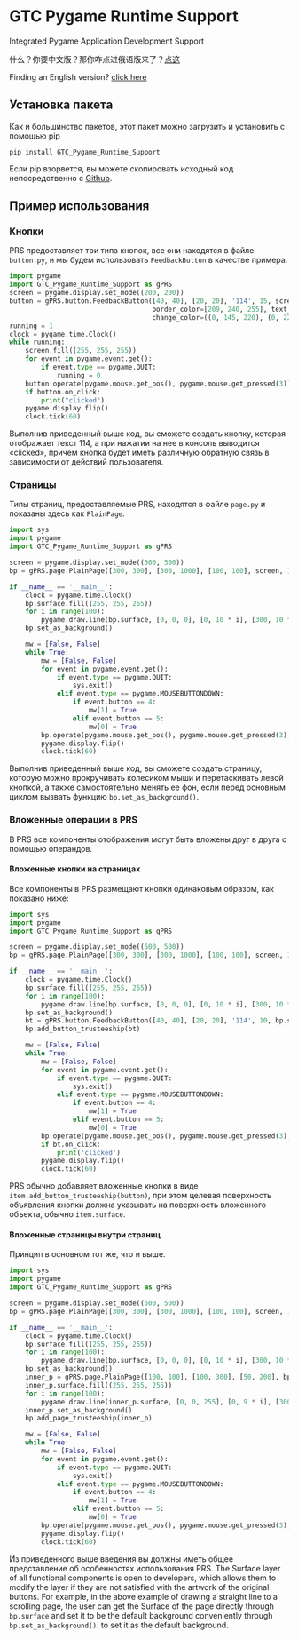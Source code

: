# GTC Pygame Runtime Support
Integrated Pygame Application Development Support

什么？你要中文版？那你咋点进俄语版来了？[点这](https://github.com/GTC-Byzantine/GTC-Pygame-Runtime-Support/)

Finding an English version? [click here](https://github.com/GTC-Software-Studio/GTC-Pygame-Runtime-Support/)

## Установка пакета
Как и большинство пакетов, этот пакет можно загрузить и установить с помощью pip

```plain
pip install GTC_Pygame_Runtime_Support
```

Если pip взорвется, вы можете скопировать исходный код непосредственно с [Github](https://github.com/GTC-Byzantine/GTC-Pygame-Runtime-Support/).

## Пример использования
### Кнопки
PRS предоставляет три типа кнопок, все они находятся в файле ``button.py``, и мы будем использовать ``FeedbackButton`` в качестве примера.

```python
import pygame
import GTC_Pygame_Runtime_Support as gPRS
screen = pygame.display.set_mode((200, 200))
button = gPRS.button.FeedbackButton([40, 40], [20, 20], '114', 15, screen, bg_color=[0, 145, 220], 
                                    border_color=[209, 240, 255], text_color=[255, 255, 255],
                                    change_color=((0, 145, 220), (0, 225, 0)))
running = 1
clock = pygame.time.Clock()
while running:
    screen.fill((255, 255, 255))
    for event in pygame.event.get():
        if event.type == pygame.QUIT:
            running = 0
    button.operate(pygame.mouse.get_pos(), pygame.mouse.get_pressed(3))
    if button.on_click:
        print("clicked")
    pygame.display.flip()
    clock.tick(60)
```

Выполнив приведенный выше код, вы сможете создать кнопку, которая отображает текст 114, а при нажатии на нее в консоль выводится «clicked», причем кнопка будет иметь различную обратную связь в зависимости от действий пользователя.

### Страницы
Типы страниц, предоставляемые PRS, находятся в файле `page.py` и показаны здесь как `PlainPage`.

```python
import sys
import pygame
import GTC_Pygame_Runtime_Support as gPRS

screen = pygame.display.set_mode((500, 500))
bp = gPRS.page.PlainPage([300, 300], [300, 1000], [100, 100], screen, 1.4, True)

if __name__ == '__main__':
    clock = pygame.time.Clock()
    bp.surface.fill((255, 255, 255))
    for i in range(100):
        pygame.draw.line(bp.surface, [0, 0, 0], [0, 10 * i], [300, 10 * i])
    bp.set_as_background()

    mw = [False, False]
    while True:
        mw = [False, False]
        for event in pygame.event.get():
            if event.type == pygame.QUIT:
                sys.exit()
            elif event.type == pygame.MOUSEBUTTONDOWN:
                if event.button == 4:
                    mw[1] = True
                elif event.button == 5:
                    mw[0] = True
        bp.operate(pygame.mouse.get_pos(), pygame.mouse.get_pressed(3), mw, True)
        pygame.display.flip()
        clock.tick(60)
```

Выполнив приведенный выше код, вы сможете создать страницу, которую можно прокручивать колесиком мыши и перетаскивать левой кнопкой, а также самостоятельно менять ее фон, если перед основным циклом вызвать функцию `bp.set_as_background()`.

### Вложенные операции в PRS
В PRS все компоненты отображения могут быть вложены друг в друга с помощью операндов.

#### Вложенные кнопки на страницах
Все компоненты в PRS размещают кнопки одинаковым образом, как показано ниже:

```python
import sys
import pygame
import GTC_Pygame_Runtime_Support as gPRS

screen = pygame.display.set_mode((500, 500))
bp = gPRS.page.PlainPage([300, 300], [300, 1000], [100, 100], screen, 1.4, True)

if __name__ == '__main__':
    clock = pygame.time.Clock()
    bp.surface.fill((255, 255, 255))
    for i in range(100):
        pygame.draw.line(bp.surface, [0, 0, 0], [0, 10 * i], [300, 10 * i])
    bp.set_as_background()
    bt = gPRS.button.FeedbackButton([40, 40], [20, 20], '114', 10, bp.surface)
    bp.add_button_trusteeship(bt)

    mw = [False, False]
    while True:
        mw = [False, False]
        for event in pygame.event.get():
            if event.type == pygame.QUIT:
                sys.exit()
            elif event.type == pygame.MOUSEBUTTONDOWN:
                if event.button == 4:
                    mw[1] = True
                elif event.button == 5:
                    mw[0] = True
        bp.operate(pygame.mouse.get_pos(), pygame.mouse.get_pressed(3), mw, True)
        if bt.on_click:
            print('clicked')
        pygame.display.flip()
        clock.tick(60)
```

PRS обычно добавляет вложенные кнопки в виде `item.add_button_trusteeship(button)`, при этом целевая поверхность объявления кнопки должна указывать на поверхность вложенного объекта, обычно `item.surface`.

#### Вложенные страницы внутри страниц
Принцип в основном тот же, что и выше.

```python
import sys
import pygame
import GTC_Pygame_Runtime_Support as gPRS

screen = pygame.display.set_mode((500, 500))
bp = gPRS.page.PlainPage([300, 300], [300, 1000], [100, 100], screen, 1.4, True)

if __name__ == '__main__':
    clock = pygame.time.Clock()
    bp.surface.fill((255, 255, 255))
    for i in range(100):
        pygame.draw.line(bp.surface, [0, 0, 0], [0, 10 * i], [300, 10 * i])
    bp.set_as_background()
    inner_p = gPRS.page.PlainPage([100, 100], [100, 300], [50, 200], bp.surface, wheel_support=True)
    inner_p.surface.fill((255, 255, 255))
    for i in range(100):
        pygame.draw.line(inner_p.surface, [0, 0, 255], [0, 9 * i], [300, 9 * i])
    inner_p.set_as_background()
    bp.add_page_trusteeship(inner_p)

    mw = [False, False]
    while True:
        mw = [False, False]
        for event in pygame.event.get():
            if event.type == pygame.QUIT:
                sys.exit()
            elif event.type == pygame.MOUSEBUTTONDOWN:
                if event.button == 4:
                    mw[1] = True
                elif event.button == 5:
                    mw[0] = True
        bp.operate(pygame.mouse.get_pos(), pygame.mouse.get_pressed(3), mw, True)
        pygame.display.flip()
        clock.tick(60)
```

Из приведенного выше введения вы должны иметь общее представление об особенностях использования PRS.
The Surface layer of all functional components is open to developers, which allows them to modify the layer if they are not satisfied with the artwork of the original buttons. For example, in the above example of drawing a straight line to a scrolling page, the user can get the Surface of the page directly through `bp.surface` and set it to be the default background conveniently through `bp.set_as_background()`. to set it as the default background.
